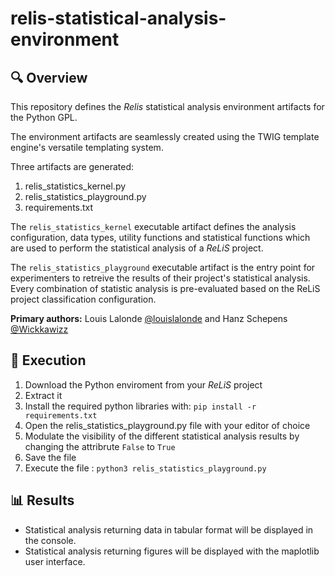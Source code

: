 # relis-statistical-analysis-environment

## 🔍 Overview

This repository defines the *Relis* statistical analysis environment artifacts for the Python GPL.

The environment artifacts are seamlessly created using the TWIG template engine's versatile templating system.

Three artifacts are generated:

1. relis_statistics_kernel.py
2. relis_statistics_playground.py
3. requirements.txt

The `relis_statistics_kernel` executable artifact defines the analysis configuration, data types, utility functions and statistical functions which are used to perform the statistical analysis of a *ReLiS* project.  

The `relis_statistics_playground` executable artifact is the entry point for experimenters to retreive the results of their project's statistical analysis. Every combination of statistic analysis is pre-evaluated based on the ReLiS project classification configuration.

**Primary authors:** Louis Lalonde [@louislalonde](https://github.com/LouisLalonde) and Hanz Schepens [@Wickkawizz](https://github.com/Wickkawizz)

## 🚀 Execution

1. Download the Python enviroment from your *ReLiS* project
2. Extract it
3. Install the required python libraries with: `pip install -r requirements.txt`
4. Open the relis_statistics_playground.py file with your editor of choice
5. Modulate the visibility of the different statistical analysis results by changing the attribrute `False` to `True`
6. Save the file
7. Execute the file : `python3 relis_statistics_playground.py`

## 📊 Results
- Statistical analysis returning data in tabular format will be displayed in the console.
- Statistical analysis returning figures will be displayed with the maplotlib user interface.

